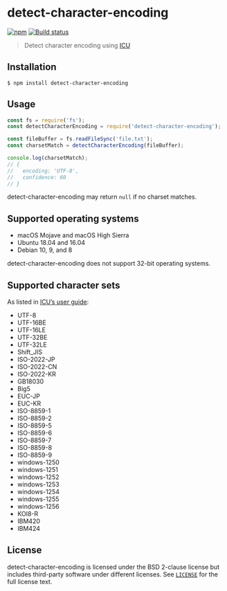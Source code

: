 # detect-character-encoding

[![npm](https://img.shields.io/npm/v/detect-character-encoding.svg)](https://www.npmjs.com/package/detect-character-encoding)
[![Build status](https://img.shields.io/travis/sonicdoe/detect-character-encoding.svg)](https://travis-ci.org/sonicdoe/detect-character-encoding)

> Detect character encoding using [ICU](http://site.icu-project.org)

## Installation

```console
$ npm install detect-character-encoding
```

## Usage

```js
const fs = require('fs');
const detectCharacterEncoding = require('detect-character-encoding');

const fileBuffer = fs.readFileSync('file.txt');
const charsetMatch = detectCharacterEncoding(fileBuffer);

console.log(charsetMatch);
// {
//   encoding: 'UTF-8',
//   confidence: 60
// }
```

detect-character-encoding may return `null` if no charset matches.

## Supported operating systems

- macOS Mojave and macOS High Sierra
- Ubuntu 18.04 and 16.04
- Debian 10, 9, and 8

detect-character-encoding does not support 32-bit operating systems.

## Supported character sets

As listed in [ICU’s user guide](http://userguide.icu-project.org/conversion/detection#TOC-Detected-Encodings):

- UTF-8
- UTF-16BE
- UTF-16LE
- UTF-32BE
- UTF-32LE
- Shift_JIS
- ISO-2022-JP
- ISO-2022-CN
- ISO-2022-KR
- GB18030
- Big5
- EUC-JP
- EUC-KR
- ISO-8859-1
- ISO-8859-2
- ISO-8859-5
- ISO-8859-6
- ISO-8859-7
- ISO-8859-8
- ISO-8859-9
- windows-1250
- windows-1251
- windows-1252
- windows-1253
- windows-1254
- windows-1255
- windows-1256
- KOI8-R
- IBM420
- IBM424

## License

detect-character-encoding is licensed under the BSD 2-clause license but includes third-party software under different licenses. See [`LICENSE`](./LICENSE) for the full license text.
